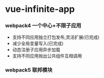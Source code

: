 # vue-infinite-app

### webpack4 一个中心+不限子应用

* 支持不同应用独立打包发布,灵活扩展(已完成)
* 减少全局变量写入(已完成)
* 动态注册子应用异步加载
* 支持不同应用抛出公共组件互相调用

### webpack5 联邦模块
